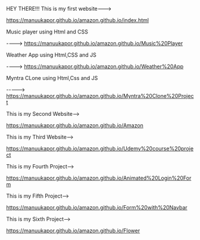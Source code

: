 HEY THERE!!!
This is my first website--->

https://manuukapor.github.io/amazon.github.io/index.html

Music player using Html and CSS 

---->  https://manuukapor.github.io/amazon.github.io/Music%20Player

Weather App using Html,CSS and JS

----> https://manuukapor.github.io/amazon.github.io/Weather%20App

Myntra CLone using Html,Css and JS

-----> https://manuukapor.github.io/amazon.github.io/Myntra%20Clone%20Project

This is my Second Website-->

https://manuukapor.github.io/amazon.github.io/Amazon

This is my Third Website-->

https://manuukapor.github.io/amazon.github.io/Udemy%20course%20project

This is my Fourth Project-->

https://manuukapor.github.io/amazon.github.io/Animated%20Login%20Form

This is my Fifth Project-->

https://manuukapor.github.io/amazon.github.io/Form%20with%20Navbar

This is my Sixth Project-->

https://manuukapor.github.io/amazon.github.io/Flower
